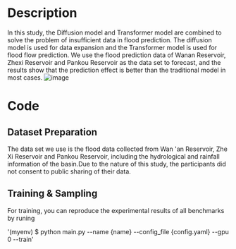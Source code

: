 # Description
In this study, the Diffusion model and Transformer model are combined to solve the problem of insufficient data in flood prediction. The diffusion model is used for data expansion and the Transformer model is used for flood flow prediction. We use the flood prediction data of Wanan Reservoir, Zhexi Reservoir and Pankou Reservoir as the data set to forecast, and the results show that the prediction effect is better than the traditional model in most cases.
![image](https://github.com/user-attachments/assets/08d204b0-51a3-4e2a-950f-50e0841fad16)
# Code
## Dataset Preparation
The data set we use is the flood data collected from Wan 'an Reservoir, Zhe Xi Reservoir and Pankou Reservoir, including the hydrological and rainfall information of the basin.Due to the nature of this study, the participants did not consent to public sharing of their data.
## Training & Sampling
For training, you can reproduce the experimental results of all benchmarks by runing

'(myenv) $ python main.py --name {name} --config_file {config.yaml} --gpu 0 --train'
